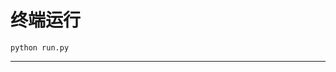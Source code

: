 # 终端运行

```shell
python run.py
```
*****************************************************************************************************************************************************************************************************************************************************************************************************************************************************************************************************************************************************************************************************************************************************************************************************************************************************************************************************************************************************************************************************************************************************************************************